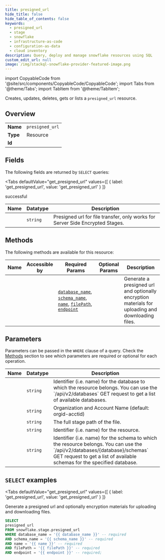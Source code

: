 ```yaml
--- 
title: presigned_url
hide_title: false
hide_table_of_contents: false
keywords:
  - presigned_url
  - stage
  - snowflake
  - infrastructure-as-code
  - configuration-as-data
  - cloud inventory
description: Query, deploy and manage snowflake resources using SQL
custom_edit_url: null
image: /img/stackql-snowflake-provider-featured-image.png
---
```


import CopyableCode from '@site/src/components/CopyableCode/CopyableCode';
import Tabs from '@theme/Tabs';
import TabItem from '@theme/TabItem';

Creates, updates, deletes, gets or lists a <code>presigned_url</code> resource.

## Overview
<table><tbody>
<tr><td><b>Name</b></td><td><code>presigned_url</code></td></tr>
<tr><td><b>Type</b></td><td>Resource</td></tr>
<tr><td><b>Id</b></td><td><CopyableCode code="snowflake.stage.presigned_url" /></td></tr>
</tbody></table>

## Fields

The following fields are returned by `SELECT` queries:

<Tabs
    defaultValue="get_presigned_url"
    values={[
        { label: 'get_presigned_url', value: 'get_presigned_url' }
    ]}
>
<TabItem value="get_presigned_url">

successful

<table>
<thead>
    <tr>
    <th>Name</th>
    <th>Datatype</th>
    <th>Description</th>
    </tr>
</thead>
<tbody>
<tr>
    <td><CopyableCode code="presigned_url" /></td>
    <td><code>string</code></td>
    <td>Presigned url for file transfer, only works for Server Side Encrypted Stages.</td>
</tr>
</tbody>
</table>
</TabItem>
</Tabs>

## Methods

The following methods are available for this resource:

<table>
<thead>
    <tr>
    <th>Name</th>
    <th>Accessible by</th>
    <th>Required Params</th>
    <th>Optional Params</th>
    <th>Description</th>
    </tr>
</thead>
<tbody>
<tr>
    <td><a href="#get_presigned_url"><CopyableCode code="get_presigned_url" /></a></td>
    <td><CopyableCode code="select" /></td>
    <td><a href="#parameter-database_name"><code>database_name</code></a>, <a href="#parameter-schema_name"><code>schema_name</code></a>, <a href="#parameter-name"><code>name</code></a>, <a href="#parameter-filePath"><code>filePath</code></a>, <a href="#parameter-endpoint"><code>endpoint</code></a></td>
    <td></td>
    <td>Generate a presigned url and optionally encryption materials for uploading and downloading files.</td>
</tr>
</tbody>
</table>

## Parameters

Parameters can be passed in the `WHERE` clause of a query. Check the [Methods](#methods) section to see which parameters are required or optional for each operation.

<table>
<thead>
    <tr>
    <th>Name</th>
    <th>Datatype</th>
    <th>Description</th>
    </tr>
</thead>
<tbody>
<tr id="parameter-database_name">
    <td><CopyableCode code="database_name" /></td>
    <td><code>string</code></td>
    <td>Identifier (i.e. name) for the database to which the resource belongs. You can use the `/api/v2/databases` GET request to get a list of available databases.</td>
</tr>
<tr id="parameter-endpoint">
    <td><CopyableCode code="endpoint" /></td>
    <td><code>string</code></td>
    <td>Organization and Account Name (default: orgid-acctid)</td>
</tr>
<tr id="parameter-filePath">
    <td><CopyableCode code="filePath" /></td>
    <td><code>string</code></td>
    <td>The full stage path of the file.</td>
</tr>
<tr id="parameter-name">
    <td><CopyableCode code="name" /></td>
    <td><code>string</code></td>
    <td>Identifier (i.e. name) for the resource.</td>
</tr>
<tr id="parameter-schema_name">
    <td><CopyableCode code="schema_name" /></td>
    <td><code>string</code></td>
    <td>Identifier (i.e. name) for the schema to which the resource belongs. You can use the `/api/v2/databases/&#123;database&#125;/schemas` GET request to get a list of available schemas for the specified database.</td>
</tr>
</tbody>
</table>

## `SELECT` examples

<Tabs
    defaultValue="get_presigned_url"
    values={[
        { label: 'get_presigned_url', value: 'get_presigned_url' }
    ]}
>
<TabItem value="get_presigned_url">

Generate a presigned url and optionally encryption materials for uploading and downloading files.

```sql
SELECT
presigned_url
FROM snowflake.stage.presigned_url
WHERE database_name = '{{ database_name }}' -- required
AND schema_name = '{{ schema_name }}' -- required
AND name = '{{ name }}' -- required
AND filePath = '{{ filePath }}' -- required
AND endpoint = '{{ endpoint }}' -- required;
```
</TabItem>
</Tabs>

